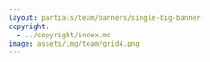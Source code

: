 ```yaml
---
layout: partials/team/banners/single-big-banner
copyright:
  - ../copyright/index.md
image: assets/img/team/grid4.png
---
```

